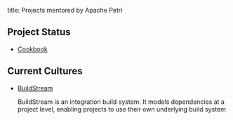 title: Projects mentored by Apache Petri
<!-- Licensed under ALv2 -->

## Project Status

- [Cookbook](projects/cookbook)

## Current Cultures

- [BuildStream](buildstream)

  BuildStream is an integration build system. It models dependencies at a project level, enabling projects to use their own underlying build system
